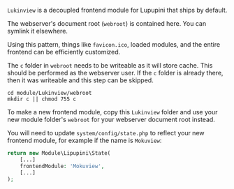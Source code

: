 `Lukinview` is a decoupled frontend module for Lupupini that ships by default.

The webserver's document root (`webroot`) is contained here. You can symlink it elsewhere.

Using this pattern, things like `favicon.ico`, loaded modules, and the entire frontend can be efficiently customized.

The `c` folder in `webroot` needs to be writeable as it will store cache. This should be performed as the webserver user. If the `c` folder is already there, then it was writeable and this step can be skipped.

```shell
cd module/Lukinview/webroot
mkdir c || chmod 755 c
```

To make a new frontend module, copy this `Lukinview` folder and use your new module folder's `webroot` for your webserver document root instead.

You will need to update `system/config/state.php` to reflect your new frontend module, for example if the name is `Mokuview`:

```php
return new Module\Lipupini\State(
	[...]
	frontendModule: 'Mokuview',
	[...]
);
```
